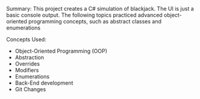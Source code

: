 Summary: This project creates a C# simulation of blackjack. The UI is just a basic console output.
The following topics practiced advanced object-oriented programming concepts, such as abstract classes and enumerations

Concepts Used:

- Object-Oriented Programming (OOP)
- Abstraction
- Overrides
- Modifiers
- Enumerations
- Back-End development
- Git Changes
